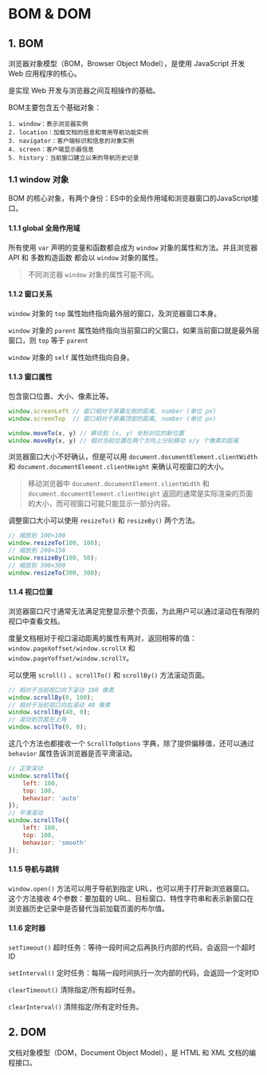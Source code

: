 # BOM & DOM

## 1. BOM

浏览器对象模型（BOM，Browser Object Model），是使用 JavaScript 开发 Web 应用程序的核心。

是实现 Web 开发与浏览器之间互相操作的基础。

BOM主要包含五个基础对象：

	1. window：表示浏览器实例
	2. location：加载文档的信息和常用导航功能实例
	3. navigator：客户端标识和信息的对象实例
	4. screen：客户端显示器信息
	5. history：当前窗口建立以来的导航历史记录

### 1.1 window 对象

BOM 的核心对象，有两个身份：ES中的全局作用域和浏览器窗口的JavaScript接口。

#### 1.1.1 global 全局作用域

所有使用 `var` 声明的变量和函数都会成为 `window` 对象的属性和方法。并且浏览器API 和 多数构造函数 都会以 `window` 对象的属性。

> 不同浏览器 `window` 对象的属性可能不同。

#### 1.1.2 窗口关系

`window` 对象的 `top` 属性始终指向最外层的窗口，及浏览器窗口本身。

`window` 对象的 `parent` 属性始终指向当前窗口的父窗口，如果当前窗口就是最外层窗口，则 `top` 等于 `parent`

`window` 对象的 `self` 属性始终指向自身。

#### 1.1.3 窗口属性

包含窗口位置、大小、像素比等。

```javascript
window.screenLeft // 窗口相对于屏幕左侧的距离, number (单位 px)
window.screenTop  // 窗口相对于屏幕顶部的距离, number (单位 px)

window.moveTo(x, y) // 移动到 (x, y) 坐标对应的新位置
window.moveBy(x, y) // 相对当前位置在两个方向上分别移动 x/y 个像素的距离
```

浏览器窗口大小不好确认，但是可以用 `document.documentElement.clientWidth` 和 `document.documentElement.clientHeight` 来确认可视窗口的大小。

> 移动浏览器中  `document.documentElement.clientWidth` 和 `document.documentElement.clientHeight` 返回的通常是实际渲染的页面的大小，而可视窗口可能只能显示一部分内容。

调整窗口大小可以使用 `resizeTo()` 和 `resizeBy()` 两个方法。

```javascript
// 缩放到 100×100
window.resizeTo(100, 100);
// 缩放到 200×150
window.resizeBy(100, 50);
// 缩放到 300×300
window.resizeTo(300, 300);
```

#### 1.1.4 视口位置

浏览器窗口尺寸通常无法满足完整显示整个页面，为此用户可以通过滚动在有限的视口中查看文档。

度量文档相对于视口滚动距离的属性有两对，返回相等的值：`window.pageXoffset/window.scrollX` 和 `window.pageYoffset/window.scrollY`。

可以使用 `scroll()` 、`scrollTo()` 和 `scrollBy()` 方法滚动页面。

```javascript
// 相对于当前视口向下滚动 100 像素
window.scrollBy(0, 100);
// 相对于当前视口向右滚动 40 像素
window.scrollBy(40, 0);
// 滚动到页面左上角
window.scrollTo(0, 0);
```

这几个方法也都接收一个 `ScrollToOptions` 字典，除了提供偏移值，还可以通过 `behavior` 属性告诉浏览器是否平滑滚动。

```javascript
// 正常滚动
window.scrollTo({
    left: 100,
    top: 100,
    behavior: 'auto'
});
// 平滑滚动
window.scrollTo({
    left: 100,
    top: 100,
    behavior: 'smooth'
});
```

#### 1.1.5 导航与跳转

`window.open()` 方法可以用于导航到指定 URL，也可以用于打开新浏览器窗口。这个方法接收 4个参数：要加载的 URL、目标窗口、特性字符串和表示新窗口在浏览器历史记录中是否替代当前加载页面的布尔值。

#### 1.1.6 定时器

`setTimeout()` 超时任务：等待一段时间之后再执行内部的代码，会返回一个超时ID

`setInterval()` 定时任务：每隔一段时间执行一次内部的代码，会返回一个定时ID

`clearTimeout()` 清除指定/所有超时任务。

`clearInterval()` 清除指定/所有定时任务。



## 2. DOM

文档对象模型（DOM，Document Object Model），是 HTML 和 XML 文档的编程接口。

